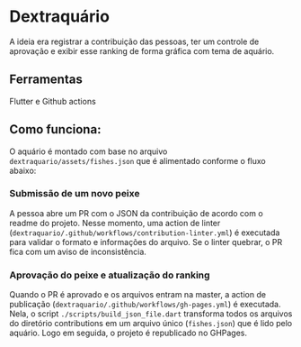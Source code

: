 # Dextraquário
A ideia era registrar a contribuição das pessoas, ter um controle de aprovação e exibir esse ranking de forma gráfica com tema de aquário.

## Ferramentas
Flutter e Github actions

## Como funciona:
O aquário é montado com base no arquivo `dextraquario/assets/fishes.json` que é alimentado conforme o fluxo abaixo:

### Submissão de um novo peixe
A pessoa abre um PR com o JSON da contribuição de acordo com o readme do projeto.
Nesse momento, uma action de linter (`dextraquario/.github/workflows/contribution-linter.yml`) é executada para validar o formato e informações do arquivo. Se o linter quebrar, o PR fica com um aviso de inconsistência.

### Aprovação do peixe e atualização do ranking
Quando o PR é aprovado e os arquivos entram na master, a action de publicação (`dextraquario/.github/workflows/gh-pages.yml`) é executada. Nela, o script `./scripts/build_json_file.dart` transforma todos os arquivos do diretório contributions em um arquivo único (`fishes.json`) que é lido pelo aquário.
Logo em seguida, o projeto é republicado no GHPages.
